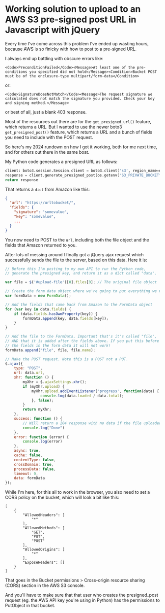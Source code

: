 # Working solution to upload to an AWS S3 pre-signed post URL in Javascript with jQuery
Every time I've come across this problem I've ended up wasting hours, because AWS is so finicky with how to post to a pre-signed URL.

I always end up battling with obscure errors like:

```<Code>PreconditionFailed</Code><Message>At least one of the pre-conditions you specified did not hold</Message><Condition>Bucket POST must be of the enclosure-type multipart/form-data</Condition>```

or:

```<Code>SignatureDoesNotMatch</Code><Message>The request signature we calculated does not match the signature you provided. Check your key and signing method.</Message>```

or best of all, just a blank 403 response.

Most of the resources out there are for the `get_presigned_url()` feature, which returns a URL. But I wanted to use the newer boto3 `get_presigned_post()` feature, which returns a URL and a bunch of fields you need to include with the POST request.

So here's my 2024 rundown on how I got it working, both for me next time, and for others out there in the same boat.

My Python code generates a presigned URL as follows:

```python
client: boto3.session.Session.client = boto3.client('s3', region_name=os.getenv("AWS_REGION"), aws_access_key_id=os.getenv("AWS_KEY"), aws_secret_access_key=os.getenv("AWS_SECRET"))
response = client.generate_presigned_post(os.getenv("S3_PRIVATE_BUCKET"), object_name, ExpiresIn=1800)
return response
```

That returns a `dict` from Amazon like this:

```json
{
  "url": "https://urltobucket/",
  "fields": {
    "signature": "somevalue",
    "key": "somevalue",
    ...
  }
}
```

You now need to POST to the `url`, including both the file object and the fields that Amazon returned to you.

After lots of messing around I finally got a jQuery ajax request which successfully sends the file to the server, based on this data. Here it is:

```js
// Before this I'm posting to my own API to run the Python code,
// generate the presigned key, and return it as a dict called "data".

var file = $('#upload-file')[0].files[0]; // The original file object

// Create the form data object where we're going to put everything we need
var formData = new FormData();

// Add the fields that came back from Amazon to the FormData object
for (var key in data.fields) {
    if (data.fields.hasOwnProperty(key)) {
        formData.append(key, data.fields[key]);
    }
}

// Add the file to the FormData. Important that's it's called "file",
// AND that it is added after the fields above. If you put this before
// the fields in the form data it will not work!
formData.append("file", file, file.name);

// Make the POST request. Note this is a POST not a PUT.
$.ajax({
    type: "POST",
    url: data.url,
    xhr: function () {
        myXhr = $.ajaxSettings.xhr();
        if (myXhr.upload) {
            myXhr.upload.addEventListener('progress', function(data) {
                console.log(data.loaded / data.total);
            }, false);
        }
        return myXhr;
    },
    success: function () {
        // Will return a 204 response with no data if the file uploaded fine
        console.log("Done")
    },
    error: function (error) {
        console.log(error)
    },
    async: true,
    cache: false,
    contentType: false,
    crossDomain: true,
    processData: false,
    timeout: 0,
    data: formData
});
```

While I'm here, for this all to work in the browser, you also need to set a CORS policy on the bucket, which will look a bit like this:

```
[
    {
        "AllowedHeaders": [
            "*"
        ],
        "AllowedMethods": [
            "GET",
            "PUT",
            "POST"
        ],
        "AllowedOrigins": [
            "*"
        ],
        "ExposeHeaders": []
    }
]
```

That goes in the Bucket permissions > Cross-origin resource sharing (CORS) section in the AWS S3 console.

And you'll have to make sure that that user who creates the presigned_post request (eg. the AWS API key you're using in Python) has the permissions to PutObject in that bucket.
